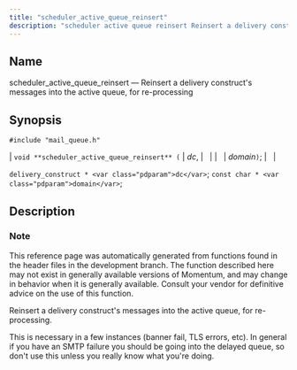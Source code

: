 ```yaml
---
title: "scheduler_active_queue_reinsert"
description: "scheduler active queue reinsert Reinsert a delivery construct's messages into the active queue for re processing void scheduler active queue reinsert dc domain delivery construct dc const char domain This reference page was automatically generated from functions found in the header files in the development branch The function described here..."
---
```


<a name="apis.scheduler_active_queue_reinsert"></a> 
## Name

scheduler_active_queue_reinsert — Reinsert a delivery construct's messages into the active queue, for re-processing

## Synopsis

`#include "mail_queue.h"`

| `void **scheduler_active_queue_reinsert** (` | <var class="pdparam">dc</var>, |   |
|   | <var class="pdparam">domain</var>`)`; |   |

`delivery_construct * <var class="pdparam">dc</var>`;
`const char * <var class="pdparam">domain</var>`;<a name="idp58859888"></a> 
## Description

### Note

This reference page was automatically generated from functions found in the header files in the development branch. The function described here may not exist in generally available versions of Momentum, and may change in behavior when it is generally available. Consult your vendor for definitive advice on the use of this function.

Reinsert a delivery construct's messages into the active queue, for re-processing.

This is necessary in a few instances (banner fail, TLS errors, etc). In general if you have an SMTP failure you should be going into the delayed queue, so don't use this unless you really know what you're doing.